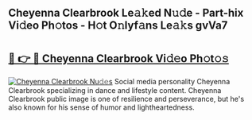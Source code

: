 ## Cheyenna Clearbrook Le𝚊𝚔ed N𝚞𝚍e - Part-hix Vi𝚍eo Ph𝚘tos - H𝚘t O𝚗lyf𝚊ns Le𝚊𝚔s gvVa7

# <h2><a href="http://hf5b7nz.feru.top/?c=Cheyenna+Clearbrook">🔗 👉 🔴 Cheyenna Clearbrook Vi𝚍𝚎o Ph𝚘t𝚘𝚜</a></h2>

[![Cheyenna Clearbrook Nu𝚍𝚎s](https://i.imgur.com/0TWrTi3.gif)](http://hf5b7nz.feru.top/?c=Cheyenna+Clearbrook)
Social media personality Cheyenna Clearbrook specializing in dance and lifestyle content. Cheyenna Clearbrook public image is one of resilience and perseverance, but he's also known for his sense of humor and lightheartedness. 
